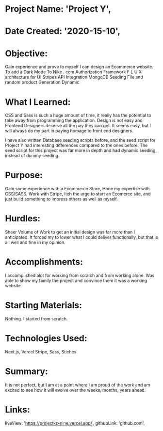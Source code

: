 # Project Name: 'Project Y',
# Date Created: '2020-15-10',
# Objective:
  Gain experience and prove to myself I can design an Ecommerce website.
  To add a Dark Mode To Nike . com
  Authorization Framework
  F L U X architecture for UI
  Stripes API Integration 
  MongoDB Seeding File and random product Generation
  Dynamic 
# What I Learned:
  CSS and Sass is such a huge amount of time, it really has the potential to take away from programming the application. Design is not easy and Frontend Designers deserve all the pay they can get. It seems easy, but I will always do my part in paying homage to front end designers. 

  I have also written Database seeding scripts before, and the seed script for Project Y had interesting differences compared to the ones before. The seed script for this project was far more in depth and had dynamic seeding, instead of dummy seeding. 
# Purpose:
  Gain some experience with a Ecommerce Store, Hone my expertise with CSS/SASS, Work with Stripe, Itch the urge to start an Ecomerce site, and just build something to impress others as well as myself.  
# Hurdles: 
  Sheer Volume of Work to get an initial design was far more than I anticipated. It forced my to lower what I could deliver functionally, but that is all well and fine in my opinion.
# Accomplishments: 
 I accomplished alot for working from scratch and from working alone. Was able to show my family the project and convince them it was a working website. 
# Starting Materials: 
 Nothing. I started from scratch. 
# Technologies Used: 
  Next.js,
  Vercel 
  Stripe, 
  Sass,
  Stiches 
# Summary: 
  It is not perfect, but I am at a point where I am proud of the work and am excited to see how it will evolve over the weeks, months, years ahead. 
# Links:
  liveView: 'https://project-z-nine.vercel.app/',
  githubLink: 'github.com',
 